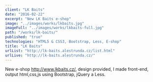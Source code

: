 ```yaml
---
client: "LK Baits"
date: "2016-02-22"
excerpt: "New LK Baits e-shop"
image: "../images/works/lkbaits.jpg"
imageFull: "../images/works/lkbaits-full.jpg"
path: "/works/lk-baits/"
published: "true"
technologies: "HTML5 & CSS3, Bootstrap, Less, E-shop"
title: "LK Baits"
urlList: "http://lk-baits.alestrunda.cz/list.html"
urlLive: "http://lk-baits.alestrunda.cz/"
---
```


New e-shop http://www.lkbaits.cz/, design provided, I made front-end, output html,css,js using Bootstrap, jQuery a Less.
